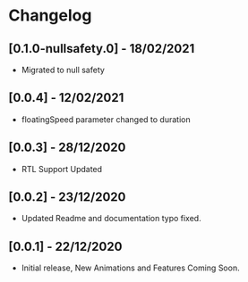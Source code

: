 # Changelog

## [0.1.0-nullsafety.0] - 18/02/2021

- Migrated to null safety

## [0.0.4] - 12/02/2021

- floatingSpeed parameter changed to duration

## [0.0.3] - 28/12/2020

- RTL Support Updated

## [0.0.2] - 23/12/2020

- Updated Readme and documentation typo fixed.

## [0.0.1] - 22/12/2020

- Initial release, New Animations and Features Coming Soon.
